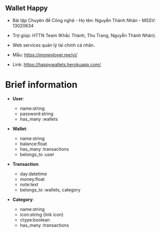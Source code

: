 ## Wallet Happy

- Bài tập Chuyên đề Công nghệ - Họ tên: Nguyễn Thành Nhân - MSSV: 13020634
- Trợ giúp: HTTN Team (Khắc Thành, Thu Trang, Nguyễn Thành Nhân).

- Web services quản lý tài chính cá nhân.
- Mẫu: https://moneylover.me/vi/
- Link: https://happywallets.herokuapp.com/ 

# Brief information

- **User**:
    - name:string
    - password:string
    - has_many :wallets

- **Wallet**:
    - name:string
    - balance:float
    - has_many :transactions
    - belongs_to :user

- **Transaction**:
    - day:datetime
    - money:float
    - note:text
    - belongs_to :wallets, category
- **Category**:
    - name:string
    - icon:string (link icon)
    - ctype:boolean
    - has_many :transactions



